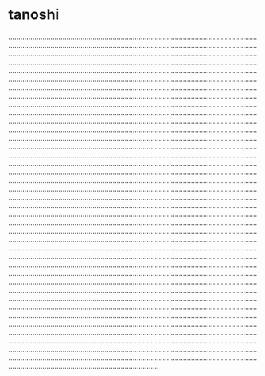 # tanoshi

...............................................................................................................................................................................................................................................................................................................................................................................................................................................................................................................................................................................................................................................................................................................................................................................................................................................................................................................................................................................................................................................................................................................................................................................................................................................................................................................................................................................................................................................................................................................................................................................................................................................................................................................................................................................................................................................................................................................................................................................................................................................................................................................................................................................................................................................................................................................................................................................................................................................................................................................................................................................................................................................................................................................................................................................................................................................................................................................................................................................................................................................................................................................................................................................................................................................................................................................................................................................................................................................................................................................................................................................................................................................................................................................................................................................................................................................................................................................................................................................................................................................................................................................................................................................................................................................................................................................................................................................................................................................................................................................................................................................................................................................................................................................................................................................................................................................................................................................................................................................................................................................................................................................